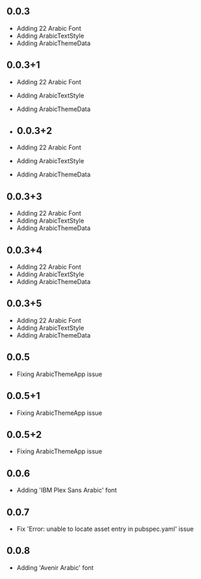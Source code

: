 ## 0.0.3

* Adding 22 Arabic Font
* Adding ArabicTextStyle
* Adding ArabicThemeData

## 0.0.3+1

* Adding 22 Arabic Font
* Adding ArabicTextStyle
* Adding ArabicThemeData

* ## 0.0.3+2

* Adding 22 Arabic Font
* Adding ArabicTextStyle
* Adding ArabicThemeData

## 0.0.3+3

* Adding 22 Arabic Font
* Adding ArabicTextStyle
* Adding ArabicThemeData

## 0.0.3+4

* Adding 22 Arabic Font
* Adding ArabicTextStyle
* Adding ArabicThemeData


## 0.0.3+5

* Adding 22 Arabic Font
* Adding ArabicTextStyle
* Adding ArabicThemeData



## 0.0.5

* Fixing ArabicThemeApp issue


## 0.0.5+1

* Fixing ArabicThemeApp issue


## 0.0.5+2

* Fixing ArabicThemeApp issue


## 0.0.6

* Adding 'IBM Plex Sans Arabic' font


## 0.0.7

* Fix 'Error: unable to locate asset entry in pubspec.yaml' issue

## 0.0.8
* Adding 'Avenir Arabic' font